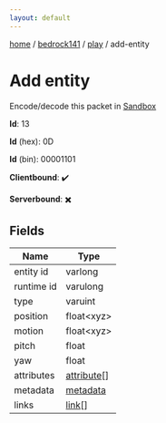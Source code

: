```yaml
---
layout: default
---
```


[home](/)  /  [bedrock141](/protocol/bedrock141)  /  [play](/protocol/bedrock141/play)  /  add-entity

# Add entity

Encode/decode this packet in [Sandbox](../../../sandbox/bedrock141#Play.AddEntity)

**Id**: 13

**Id** (hex): 0D

**Id** (bin): 00001101

**Clientbound**: ✔️

**Serverbound**: ✖️

## Fields

Name | Type
---|---
entity id | varlong
runtime id | varulong
type | varuint
position | float&lt;xyz&gt;
motion | float&lt;xyz&gt;
pitch | float
yaw | float
attributes | [attribute](/protocol/bedrock141/types/attribute)[]
metadata | [metadata](/protocol/bedrock141/metadata)
links | [link](/protocol/bedrock141/types/link)[]
